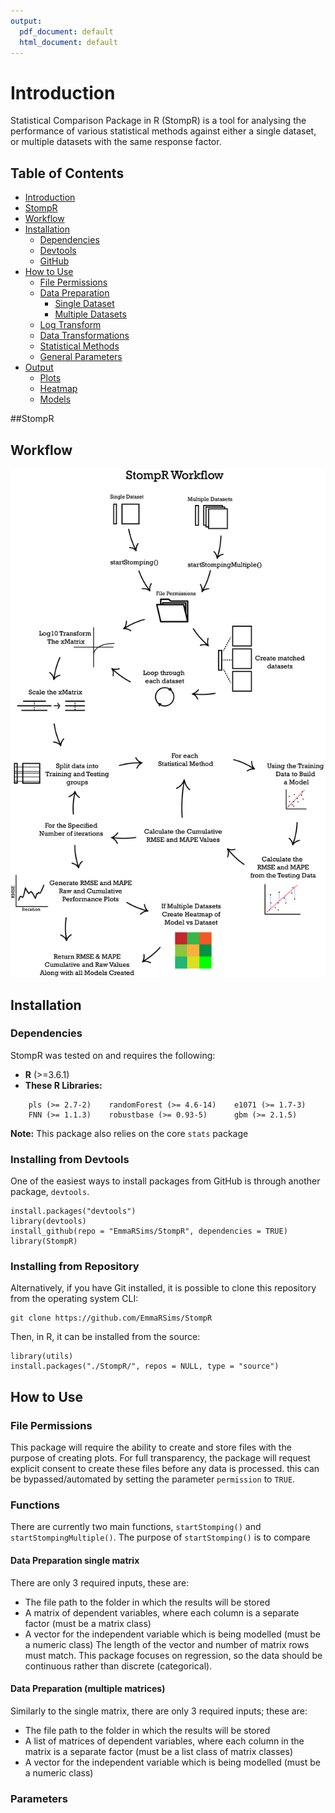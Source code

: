 ```yaml
---
output:
  pdf_document: default
  html_document: default
---
```

# Introduction
Statistical Comparison Package in R (StompR) is a tool for analysing the performance of various statistical methods against either a single dataset, or multiple datasets with the same response factor.

## Table of Contents
- [Introduction](#introduction)
- [StompR](#stompr)
- [Workflow](#workflow)
- [Installation](#installation)
  - [Dependencies](#dependencies)
  - [Devtools](#installing-from-devtools)
  - [GitHub](#installing-from-repository)
- [How to Use](#how-to-use)
  - [File Permissions](#file-permissions)
  - [Data Preparation](#data-preparation)
    - [Single Dataset](#data-preparation-single-matrix)
    - [Multiple Datasets](#data-preparation-multiple-matrices)
  - [Log Transform](#log-transform)
  - [Data Transformations](#data-transformations)
  - [Statistical Methods](#statistical-methods)
  - [General Parameters](#general-parameters)
- [Output](#output)
  - [Plots](#plots)
  - [Heatmap](#heatmap)
  - [Models](#models)
  
##StompR
  
## Workflow
![Workflow](./images/Workflow.png?raw=true)


## Installation

### Dependencies
StompR was tested on and requires the following:
- **R** (>=3.6.1) 
- **These R Libraries:**
````
    pls (>= 2.7-2)    randomForest (>= 4.6-14)    e1071 (>= 1.7-3)
    FNN (>= 1.1.3)    robustbase (>= 0.93-5)      gbm (>= 2.1.5)
````
**Note:** This package also relies on the core `stats` package

### Installing from Devtools
One of the easiest ways to install packages from GitHub is through another package, `devtools`.
````
install.packages("devtools")
library(devtools)
install_github(repo = "EmmaRSims/StompR", dependencies = TRUE)
library(StompR)
````

### Installing from Repository
Alternatively, if you have Git installed, it is possible to clone this repository from the operating system CLI:
````
git clone https://github.com/EmmaRSims/StompR
````
Then, in R, it can be installed from the source:
````
library(utils)
install.packages("./StompR/", repos = NULL, type = "source")
````

## How to Use 
### File Permissions
This package will require the ability to create and store files with the purpose of creating plots. For full transparency, the package will request explicit consent to create these files before any data is processed.
this can be bypassed/automated by setting the parameter `permission` to `TRUE`.
### Functions
There are currently two main functions, `startStomping()` and `startStompingMultiple()`. The purpose of `startStomping()` is to compare  
#### Data Preparation single matrix
There are only 3 required inputs, these are:
 - The file path to the folder in which the results will be stored
 - A matrix of dependent variables, where each column is a separate factor (must be a matrix class)
 - A vector for the independent variable which is being modelled (must be a numeric class)
The length of the vector and number of matrix rows must match. This package focuses on regression, so the data should be continuous rather than discrete (categorical).

#### Data Preparation (multiple matrices)
Similarly to the single matrix, there are only 3 required inputs; these are:
 - The file path to the folder in which the results will be stored
 - A list of matrices of dependent variables, where each column in the matrix is a separate factor (must be a list class of matrix classes)
 - A vector for the independent variable which is being modelled (must be a numeric class)
### Parameters
